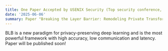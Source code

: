 ```yaml
---
title: One Paper Accepted by USENIX Security (Top security conference, CCF A)!
date: '2025-06-06'
summary: Paper "Breaking the Layer Barrier: Remodeling Private Transformer Inference with Hybrid CKKS and MPC" is accepted by USENIX Security 2025 (acceptance rate: 17%)!
---
```


BLB is a new paradigm for privacy-preserving deep learning and is the most powerful framework with high accuracy, low communication and latency. Paper will be published soon!